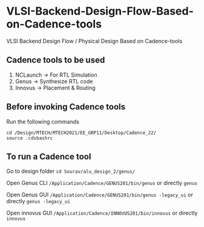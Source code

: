# VLSI-Backend-Design-Flow-Based-on-Cadence-tools
VLSI Backend Design Flow / Physical Design Based on Cadence-tools

## Cadence tools to be used

1. NCLaunch -> For RTL Simulation
2. Genus	-> Synthesize RTL code
3. Innovus	-> Placement & Routing

## Before invoking Cadence tools
Run the following commands
```
cd /Design/MTECH/MTECH2021/EE_GRP11/Desktop/Cadence_22/
source .cdsbashrc
```

## To run a Cadence tool
Go to design folder ```cd Sourav/alu_design_2/genus/```

Open Genus CLI ```/Application/Cadence/GENUS201/bin/genus``` or directly ```genus```

Open Genus GUI ```/Application/Cadence/GENUS201/bin/genus -legacy_ui``` or directly ```genus -legacy_ui```

Open innovus GUI ```/Application/Cadence/INNOVUS201/bin/innovus``` or directly ```innovus```


